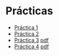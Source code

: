 # Prácticas

* [Práctica 1](https://nbviewer.jupyter.org/github/jbenavidesv87/CienciaDatos/blob/master/Notebooks/P1.ipynb)
* [Práctica 2](https://nbviewer.jupyter.org/github/jbenavidesv87/CienciaDatos/blob/master/Notebooks/P2.ipynb)
* [Práctica 3](https://nbviewer.jupyter.org/github/jbenavidesv87/CienciaDatos/blob/master/Notebooks/P3.ipynb) [pdf](/Notebooks/P3.pdf)
* [Práctica 4](https://nbviewer.jupyter.org/github/jbenavidesv87/CienciaDatos/blob/master/Notebooks/P4.ipynb) [pdf](/Notebooks/P4.pdf)